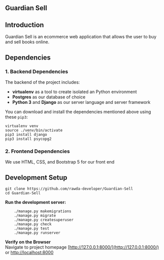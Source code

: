 Guardian Sell
-----

## Introduction
Guardian Sell is an ecommerce web application that allows the user to buy and sell books online.

## Dependencies
### 1. Backend Dependencies
The backend of the project includes:
* **virtualenv** as a tool to create isolated an Python environment
* **Postgres** as our database of choice
* **Python 3** and **Django** as our server language and server framework

You can download and install the dependencies mentioned above using these `pip3`:

```
virtualenv venv
source ./venv/bin/activate
pip3 install django
pip3 install psycopg2
```
### 2. Frontend Dependencies
We use HTML, CSS, and Bootstrap 5 for our front end


## Development Setup
```
git clone https://github.com/rawda-developer/Guardian-Sell
cd Guardian-Sell
```
**Run the development server:**
```
    ./manage.py makemigrations
    ./manage.py migrate
    ./manage.py createsuperuser
    ./manage.py check
    ./manage.py test
    ./manage.py runserver
```
**Verify on the Browser**<br>
Navigate to project homepage [http://127.0.0.1:8000/](http://127.0.0.1:8000/) or [http://localhost:8000](http://localhost:8000) 
